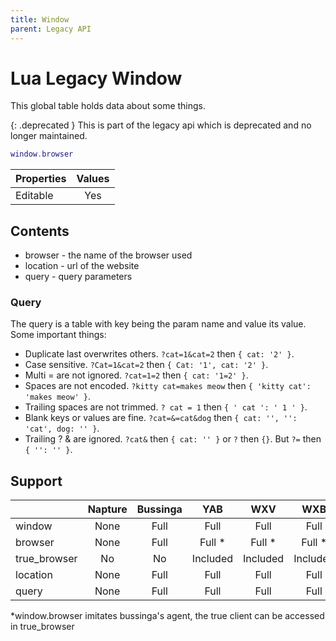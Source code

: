 ```yaml
---
title: Window
parent: Legacy API
---
```

# Lua Legacy Window

This global table holds data about some things.

{: .deprecated }
This is part of the legacy api which is deprecated and no longer maintained.

```lua
window.browser
```

| Properties | Values |
| ---------- | :----: |
| Editable   | Yes    |

## Contents

- browser - the name of the browser used
- location - url of the website
- query - query parameters

### Query

The query is a table with key being the param name and value its value. Some important things:

- Duplicate last overwrites others. `?cat=1&cat=2` then `{ cat: '2' }`.
- Case sensitive. `?Cat=1&cat=2` then `{ Cat: '1', cat: '2' }`.
- Multi = are not ignored. `?cat=1=2` then `{ cat: '1=2' }`.
- Spaces are not encoded. `?kitty cat=makes meow` then `{ 'kitty cat': 'makes meow' }`.
- Trailing spaces are not trimmed. `? cat = 1` then `{ ' cat ': ' 1 ' }`.
- Blank keys or values are fine. `?cat=&=cat&dog` then `{ cat: '', '': 'cat', dog: '' }`.
- Trailing ? & are ignored. `?cat&` then `{ cat: '' }` or `?` then `{}`. But `?=` then `{ '': '' }`.

## Support

|              | Napture | Bussinga | YAB      | WXV      | WXB      |
| ------------ | :-----: | :------: | :------: | :------: | :------: |
| window       | None    | Full     | Full     | Full     | Full     |
| browser      | None    | Full     | Full *   | Full *   | Full *   |
| true_browser | No      | No       | Included | Included | Included |
| location     | None    | Full     | Full     | Full     | Full     |
| query        | None    | Full     | Full     | Full     | Full     |

*window.browser imitates bussinga's agent, the true client can be accessed in true_browser

